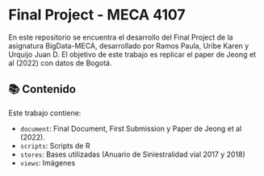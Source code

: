 # Final Project - MECA 4107

En este repositorio se encuentra el desarrollo del Final Project de la asignatura BigData-MECA, desarrollado por Ramos Paula, Uribe Karen y Urquijo Juan D. El objetivo de este trabajo es replicar el paper de Jeong et al (2022) con datos de Bogotá. 
 
##  :books: Contenido

Este trabajo contiene:

- `document`: Final Document, First Submission y Paper de Jeong et al (2022).
- `scripts`: Scripts de R
- `stores`: Bases utilizadas (Anuario de Siniestralidad vial 2017 y 2018)
- `views`: Imágenes

